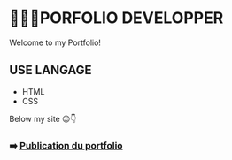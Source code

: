 #   👩🏽‍💻​PORFOLIO DEVELOPPER 


Welcome to my Portfolio!


## USE LANGAGE

* HTML
* CSS

Below my site ​😉​👇​

### ➡️  [Publication du portfolio](https://diarah-zr.github.io/Mon-porfolio-/)